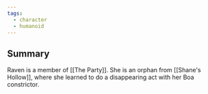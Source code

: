 ```yaml
---
tags:
  - character
  - humanoid
---
```

## Summary

Raven is a member of [[The Party]]. She is an orphan from [[Shane's Hollow]], where she learned to do a disappearing act with her Boa constrictor.